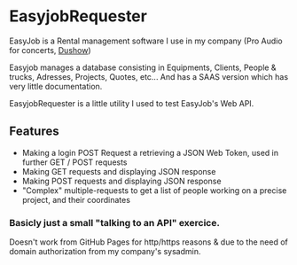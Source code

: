 # EasyjobRequester

EasyJob is a Rental management software I use in my company (Pro Audio for concerts, <a href="www.dushow.com">Dushow</a>)

Easyjob manages a database consisting in Equipments, Clients, People & trucks, Adresses, Projects, Quotes, etc... And has a SAAS version which has very little documentation.

EasyjobRequester is a little utility I used to test EasyJob's Web API.


<h2>Features</h2>

 - Making a login POST Request a retrieving a JSON Web Token, used in further GET / POST requests
 - Making GET requests and displaying JSON response
 - Making POST requests and displaying JSON response
 - "Complex" multiple-requests to get a list of people working on a precise project, and their coordinates

<h3>Basicly just a small "talking to an API" exercice.</h3>

Doesn't work from GitHub Pages for http/https reasons & due to the need of domain authorization from my company's sysadmin.

